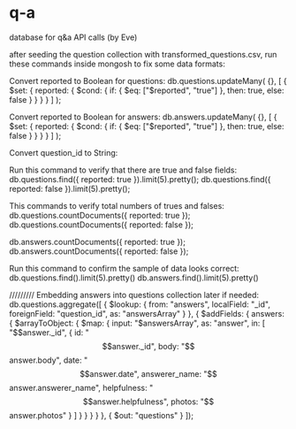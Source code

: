 # q-a
database for q&amp;a API calls (by Eve)


after seeding the question collection with transformed_questions.csv, run these commands inside mongosh to fix some data formats:




Convert reported to Boolean for questions:
db.questions.updateMany(
  {},
  [
    {
      $set: {
        reported: {
          $cond: {
            if: { $eq: ["$reported", "true"] },
            then: true,
            else: false
          }
        }
      }
    }
  ]
);

Convert reported to Boolean for answers:
db.answers.updateMany(
  {},
  [
    {
      $set: {
        reported: {
          $cond: {
            if: { $eq: ["$reported", "true"] },
            then: true,
            else: false
          }
        }
      }
    }
  ]
);

Convert question_id to String:


Run this command to verify that there are true and false fields:
db.questions.find({ reported: true }).limit(5).pretty();
db.questions.find({ reported: false }).limit(5).pretty();


This commands to verify total numbers of trues and falses:
db.questions.countDocuments({ reported: true });
db.questions.countDocuments({ reported: false });

db.answers.countDocuments({ reported: true });
db.answers.countDocuments({ reported: false });

Run this command to confirm the sample of data looks correct:
db.questions.find().limit(5).pretty()
db.answers.find().limit(5).pretty()




/////////
Embedding answers into questions collection later if needed:
db.questions.aggregate([
  {
    $lookup: {
      from: "answers",
      localField: "_id",
      foreignField: "question_id",
      as: "answersArray"
    }
  },
  {
    $addFields: {
      answers: {
        $arrayToObject: {
          $map: {
            input: "$answersArray",
            as: "answer",
            in: [
              "$$answer._id",
              {
                id: "$$answer._id",
                body: "$$answer.body",
                date: "$$answer.date",
                answerer_name: "$$answer.answerer_name",
                helpfulness: "$$answer.helpfulness",
                photos: "$$answer.photos"
              }
            ]
          }
        }
      }
    }
  },
  { $out: "questions" }
]);